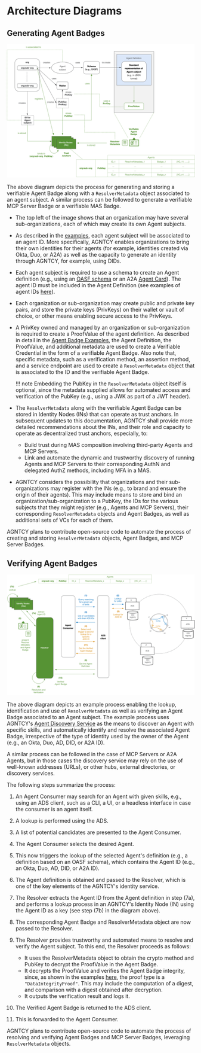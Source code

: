 # Architecture Diagrams

## Generating Agent Badges

![Issuing Architecture Diagram](../assets/identity/issuing.png)

The above diagram depicts the process for generating and storing a verifiable Agent Badge along with a `ResolverMetadata` object associated to an agent subject. A similar process can be followed to generate a verifiable MCP Server Badge or a verifiable MAS Badge.

- The top left of the image shows that an organization may have several sub-organizations, each of which may create its own Agent subjects.
- As described in the [examples](./identifier_examples.md), each agent subject will be associated to an agent ID. More specifically, AGNTCY enables organizations to bring their own identities for their agents (for example, identities created via Okta, Duo, or A2A) as well as the capacity to generate an identity through AGNTCY, for example, using DIDs.
- Each agent subject is required to use a schema to create an Agent definition (e.g., using an [OASF schema](../oasf/open-agentic-schema-framework.md) or an A2A [Agent Card](https://google.github.io/A2A/specification/agent-card/)). The agent ID must be included in the Agent Definition (see examples of agent IDs [here](./identifier_examples.md)).
- Each organization or sub-organization may create public and private key pairs, and store the private keys (PrivKeys) on their wallet or vault of choice, or other means enabling secure access to the PrivKeys.
- A PrivKey owned and managed by an organization or sub-organization is required to create a ProofValue of the agent definition. As described in detail in the [Agent Badge Examples](./identifier_examples.md), the Agent Definition, the ProofValue, and additional metadata are used to create a Verifiable Credential in the form of a verifiable Agent Badge. Also note that, specific metadata, such as a verification method, an assertion method, and a service endpoint are used to create a `ResolverMetadata` object that is associated to the ID and the verifiable Agent Badge.

    !!! note
        Embedding the PubKey in the `ResolverMetadata` object itself is optional, since the metadata supplied allows for automated access and verification of the PubKey (e.g., using a JWK as part of a JWT header).

- The `ResolverMetadata` along with the verifiable Agent Badge can be stored in Identity Nodes (INs) that can operate as trust anchors. In subsequent updates to this documentation, AGNTCY shall provide more detailed recommendations about the INs, and their role and capacity to operate as decentralized trust anchors, especially, to:

    - Build trust during MAS composition involving third-party Agents and MCP Servers.
    - Link and automate the dynamic and trustworthy discovery of running Agents and MCP Servers to their corresponding AuthN and delegated AuthZ methods, including MFA in a MAS.

- AGNTCY considers the possibility that organizations and their sub-organizations may register with the INs (e.g., to brand and ensure the origin of their agents). This may include means to store and bind an organization/sub-organization to a PubKey, the IDs for the various subjects that they might register (e.g., Agents and MCP Servers), their corresponding `ResolverMetadata` objects and Agent Badges, as well as additional sets of VCs for each of them.

AGNTCY plans to contribute open-source code to automate the process of creating and storing `ResolverMetadata` objects, Agent Badges, and MCP Server Badges.

## Verifying Agent Badges

![Verification Architecture Diagram](../assets/identity/verification.png)

The above diagram depicts an example process enabling the lookup, identification and use of `ResolverMetadata` as well as verifying an Agent Badge associated to an Agent subject. The example process uses AGNTCY's [Agent Discovery Service](../dir/overview.md) as the means to discover an Agent with specific skills, and automatically identify and resolve the associated Agent Badge, irrespective of the type of identity used by the owner of the Agent (e.g., an Okta, Duo, AD, DID, or A2A ID).

A similar process can be followed in the case of MCP Servers or A2A Agents, but in those cases the discovery service may rely on the use of well-known addresses (URLs), or other hubs, external directories, or discovery services.

The following steps summarize the process:

1. An Agent Consumer may search for an Agent with given skills, e.g., using an ADS client, such as a CLI, a UI, or a headless interface in case the consumer is an agent itself.
2. A lookup is performed using the ADS.
3. A list of potential candidates are presented to the Agent Consumer.
4. The Agent Consumer selects the desired Agent.
5. This now triggers the lookup of the selected Agent's definition (e.g., a definition based on an OASF schema), which contains the Agent ID (e.g., an Okta, Duo, AD, DID, or A2A ID).
6. The Agent definition is obtained and passed to the Resolver, which is one of the key elements of the AGNTCY's identity service.
7. The Resolver extracts the Agent ID from the Agent definition in step (7a), and performs a lookup process in an AGNTCY's Identity Node (IN) using the Agent ID as a key (see step (7b) in the diagram above).
8. The corresponding Agent Badge and ResolverMetadata object are now passed to the Resolver.
9. The Resolver provides trustworthy and automated means to resolve and verify the Agent subject. To this end, the Resolver proceeds as follows:

    - It uses the ResolverMetadata object to obtain the crypto method and PubKey to decrypt the ProofValue in the Agent Badge.
    - It decrypts the ProofValue and verifies the Agent Badge integrity, since, as shown in the examples [here](../../vc/agent-badge.md), the proof type is a `"DataIntegrityProof"`. This may include the computation of a digest, and comparison with a digest obtained after decryption.
    - It outputs the verification result and logs it.

10. The Verified Agent Badge is returned to the ADS client.
11. This is forwarded to the Agent Consumer.

AGNTCY plans to contribute open-source code to automate the process of resolving and verifying Agent Badges and MCP Server Badges, leveraging `ResolverMetadata` objects.